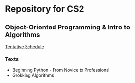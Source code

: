 # Repository for CS2
## Object-Oriented Programming & Intro to Algorithms

[Tentative Schedule](https://docs.google.com/spreadsheets/d/1yFJVc77QsCPTVjCgqzdleCTMesRNzBR2VIC72pdynTA/edit#gid=0)

### Texts
* Beginning Python - From Novice to Professional
* Grokking Algorithms
